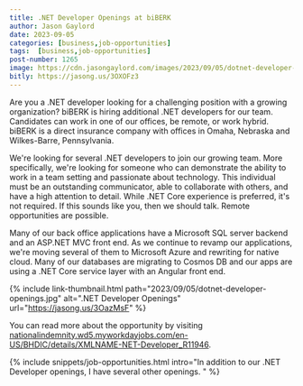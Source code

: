 ```yaml
---
title: .NET Developer Openings at biBERK
author: Jason Gaylord
date: 2023-09-05
categories: [business,job-opportunities]
tags:  [business,job-opportunities]
post-number: 1265
image: https://cdn.jasongaylord.com/images/2023/09/05/dotnet-developer-openings.jpg
bitly: https://jasong.us/3OXOFz3
---
```


Are you a .NET developer looking for a challenging position with a growing organization? biBERK is hiring additional .NET developers for our team. Candidates can work in one of our offices, be remote, or work hybrid. biBERK is a direct insurance company with offices in Omaha, Nebraska and Wilkes-Barre, Pennsylvania. 

We're looking for several .NET developers to join our growing team. More specifically, we're looking for someone who can demonstrate the ability to work in a team setting and passionate about technology. This individual must be an outstanding communicator, able to collaborate with others, and have a high attention to detail. While .NET Core experience is preferred, it's not required. If this sounds like you, then we should talk. Remote opportunities are possible.

Many of our back office applications have a Microsoft SQL server backend and an ASP.NET MVC front end. As we continue to revamp our applications, we're moving several of them to Microsoft Azure and rewriting for native cloud. Many of our databases are migrating to Cosmos DB and our apps are using a .NET Core service layer with an Angular front end. 

{% include link-thumbnail.html path="2023/09/05/dotnet-developer-openings.jpg" alt=".NET Developer Openings" url="https://jasong.us/3OazMsF" %}

You can read more about the opportunity by visiting [nationalindemnity.wd5.myworkdayjobs.com/en-US/BHDIC/details/XMLNAME-NET-Developer_R11946](https://jasong.us/3OazMsF).

{% include snippets/job-opportunities.html intro="In addition to our .NET Developer openings, I have several other openings. " %}